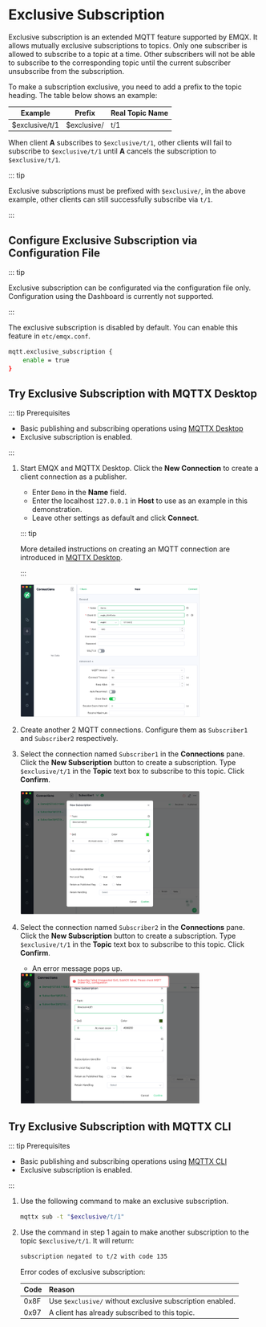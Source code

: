 # Exclusive Subscription

Exclusive subscription is an extended MQTT feature supported by EMQX. It allows mutually exclusive subscriptions to topics. Only one subscriber is allowed to subscribe to a topic at a time. Other subscribers will not be able to subscribe to the corresponding topic until the current subscriber unsubscribe from the subscription.

To make a subscription exclusive, you need to add a prefix to the topic heading. The table below shows an example:

| Example | Prefix | Real Topic Name |
| --------------- | ----------- | ------------ |
| $exclusive/t/1 | $exclusive/ | t/1 |

When client **A** subscribes to `$exclusive/t/1`, other clients will fail to subscribe to `$exclusive/t/1` until **A** cancels the subscription to `$exclusive/t/1`.

::: tip

Exclusive subscriptions must be prefixed with `$exclusive/`, in the above example, other clients can still successfully subscribe via `t/1`.

:::

## Configure Exclusive Subscription via Configuration File

::: tip 

Exclusive subscription can be configurated via the configuration file only. Configuration using the Dashboard is currently not supported.

:::

The exclusive subscription is disabled by default. You can enable this feature in `etc/emqx.conf`.

```bash
mqtt.exclusive_subscription {
    enable = true
}
```

## Try Exclusive Subscription with MQTTX Desktop

::: tip Prerequisites

- Basic publishing and subscribing operations using [MQTTX Desktop](./publish-and-subscribe.md#mqttx-desktop)
- Exclusive subscription is enabled.

:::

1. Start EMQX and MQTTX Desktop. Click the **New Connection** to create a client connection as a publisher.

   - Enter `Demo` in the **Name** field.
   - Enter the localhost `127.0.0.1` in **Host** to use as an example in this demonstration.
   - Leave other settings as default and click **Connect**.

   ::: tip

   More detailed instructions on creating an MQTT connection are introduced in [MQTTX Desktop](./publish-and-subscribe.md#mqttx-desktop).

   :::

   <img src="./assets/Configure-new-connection-general.png" alt="Configure-new-connection-general" style="zoom:35%;" />

2. Create another 2 MQTT connections. Configure them as `Subscriber1` and `Subscriber2` respectively.

3. Select the connection named `Subscriber1` in the **Connections** pane. Click the **New Subscription** button to create a subscription.  Type `$exclusive/t/1` in the **Topic** text box to subscribe to this topic. Click **Confirm**.

   <img src="./assets/subscribe-exclusive-topic.png" alt="subscribe-exclusive-topic" style="zoom:35%;" />

4. Select the connection named `Subscriber2` in the **Connections** pane. Click the **New Subscription** button to create a subscription.  Type `$exclusive/t/1` in the **Topic** text box to subscribe to this topic. Click **Confirm**.

   - An error message pops up.

   <img src="./assets/fail-to-exclusive-subscription.png" alt="fail-to-exclusive-subscription" style="zoom:35%;" />

## Try Exclusive Subscription with MQTTX CLI

::: tip Prerequisites

- Basic publishing and subscribing operations using [MQTTX CLI](./publish-and-subscribe.md#mqttx-cli)
- Exclusive subscription is enabled.

:::

1. Use the following command to make an exclusive subscription.

   ```bash
   mqttx sub -t "$exclusive/t/1"
   ```

2. Use the command in step 1 again to make another subscription to the topic `$exclusive/t/1`. It will return:

   ```bash
   subscription negated to t/2 with code 135
   ```

   Error codes of exclusive subscription:

   | Code | Reason                                                    |
   | ---- | --------------------------------------------------------- |
   | 0x8F | Use `$exclusive/` without exclusive subscription enabled. |
   | 0x97 | A client has already subscribed to this topic.            |


